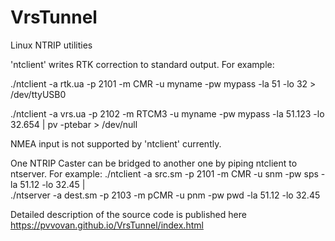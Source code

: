 # VrsTunnel
Linux NTRIP utilities

'ntclient' writes RTK correction to standard output. 
For example: 

./ntclient -a rtk.ua -p 2101 -m CMR -u myname -pw mypass -la 51 -lo 32 > /dev/ttyUSB0

./ntclient -a vrs.ua -p 2102 -m RTCM3 -u myname -pw mypass -la 51.123 -lo 32.654 | pv -ptebar > /dev/null

NMEA input is not supported by 'ntclient' currently.

One NTRIP Caster can be bridged to another one by piping ntclient to ntserver. For example:
./ntclient -a src.sm -p 2101 -m CMR -u snm -pw sps -la 51.12 -lo 32.45 | \
./ntserver -a dest.sm -p 2103 -m pCMR -u pnm -pw pwd -la 51.12 -lo 32.45

Detailed description of the source code is published here
https://pvvovan.github.io/VrsTunnel/index.html
